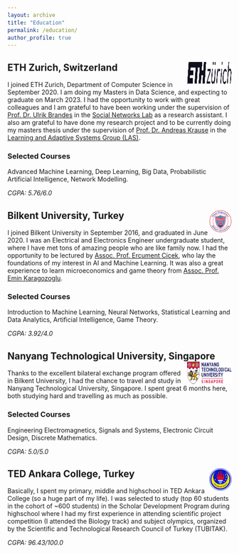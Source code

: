 ```yaml
---
layout: archive
title: "Education"
permalink: /education/
author_profile: true
---
```


## ETH Zurich, Switzerland <img src="/images/eth_z_logo.png" height="50px" width="100px" align="right"/>

I joined ETH Zurich, Department of Computer Science in September 2020. I am doing my Masters in Data Science, and expecting to graduate on March 2023. I had the opportunity to work with great colleagues and I am grateful to have been working under the supervision of [Prof. Dr. Ulrik Brandes](https://gess.ethz.ch/en/the-department/people/person-detail.html?persid=239462) in the [Social Networks Lab](https://sn.ethz.ch) as a research assistant. I also am grateful to have done my research project and to be currently doing my masters thesis under the supervision of [Prof. Dr. Andreas Krause](https://las.inf.ethz.ch/krausea) in the [Learning and Adaptive Systems Group (LAS)](https://las.inf.ethz.ch).

### Selected Courses

Advanced Machine Learning, Deep Learning, Big Data, Probabilistic Artificial Intelligence, Network Modelling.

*CGPA: 5.76/6.0*

## Bilkent University, Turkey <img src="/images/bilkent_logo.png" height="50px" width="50px" align="right"/>

I joined Bilkent University in September 2016, and graduated in June 2020. I was an Electrical and Electronics Engineer undergraduate student, where I have met tons of amazing people who are like family now. I had the opportunity to be lectured by [Assoc. Prof. Ercument Cicek](http://ciceklab.cs.bilkent.edu.tr/ercument), who lay the foundations of my interest in AI and Machine Learning. It was also a great experience to learn microeconomics and game theory from [Assoc. Prof. Emin Karagozoglu](https://sites.google.com/site/eminkaragozoglu/).

### Selected Courses

Introduction to Machine Learning, Neural Networks, Statistical Learning and Data Analytics, Artificial Intelligence, Game Theory.

*CGPA: 3.92/4.0*


## Nanyang Technological University, Singapore <img src="/images/ntu_logo.png" width="100px" height="50px" align="right"/>

Thanks to the excellent bilateral exchange program offered in Bilkent University, I had the chance to travel and study in Nanyang Technological University, Singapore. I spent great 6 months here, both studying hard and travelling as much as possible.

### Selected Courses

Engineering Electromagnetics, Signals and Systems, Electronic Circuit Design, Discrete Mathematics.

*CGPA: 5.0/5.0*

## TED Ankara College, Turkey <img src="/images/ted_logo.png" height="50px" width="50px" align="right"/>

Basically, I spent my primary, middle and highschool in TED Ankara College (so a huge part of my life). I was selected to study (top 60 students in the cohort of ~600 students) in the Scholar Development Program during highschool where I had my first experience in attending scientific project competition (I attended the Biology track) and subject olympics, organized by the Scientific and Technological Research Council of Turkey (TUBITAK).


*CGPA: 96.43/100.0*







